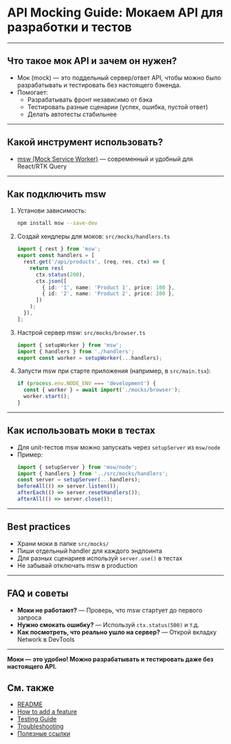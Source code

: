 # API Mocking Guide: Мокаем API для разработки и тестов

---

## Что такое мок API и зачем он нужен?
- Мок (mock) — это поддельный сервер/ответ API, чтобы можно было разрабатывать и тестировать без настоящего бэкенда.
- Помогает:
  - Разрабатывать фронт независимо от бэка
  - Тестировать разные сценарии (успех, ошибка, пустой ответ)
  - Делать автотесты стабильнее

---

## Какой инструмент использовать?
- [msw (Mock Service Worker)](https://mswjs.io/) — современный и удобный для React/RTK Query

---

## Как подключить msw
1. Установи зависимость:
   ```bash
   npm install msw --save-dev
   ```
2. Создай хендлеры для моков:
   `src/mocks/handlers.ts`
   ```ts
   import { rest } from 'msw';
   export const handlers = [
     rest.get('/api/products', (req, res, ctx) => {
       return res(
         ctx.status(200),
         ctx.json([
           { id: '1', name: 'Product 1', price: 100 },
           { id: '2', name: 'Product 2', price: 200 },
         ])
       );
     }),
   ];
   ```
3. Настрой сервер msw:
   `src/mocks/browser.ts`
   ```ts
   import { setupWorker } from 'msw';
   import { handlers } from './handlers';
   export const worker = setupWorker(...handlers);
   ```
4. Запусти msw при старте приложения (например, в `src/main.tsx`):
   ```ts
   if (process.env.NODE_ENV === 'development') {
     const { worker } = await import('./mocks/browser');
     worker.start();
   }
   ```

---

## Как использовать моки в тестах
- Для unit-тестов msw можно запускать через `setupServer` из `msw/node`
- Пример:
  ```ts
  import { setupServer } from 'msw/node';
  import { handlers } from '../src/mocks/handlers';
  const server = setupServer(...handlers);
  beforeAll(() => server.listen());
  afterEach(() => server.resetHandlers());
  afterAll(() => server.close());
  ```

---

## Best practices
- Храни моки в папке `src/mocks/`
- Пиши отдельный handler для каждого эндпоинта
- Для разных сценариев используй `server.use()` в тестах
- Не забывай отключать msw в production

---

## FAQ и советы
- **Моки не работают?** — Проверь, что msw стартует до первого запроса
- **Нужно смокать ошибку?** — Используй `ctx.status(500)` и т.д.
- **Как посмотреть, что реально ушло на сервер?** — Открой вкладку Network в DevTools

---

**Моки — это удобно! Можно разрабатывать и тестировать даже без настоящего API.**

## См. также
- [README](./README.md)
- [How to add a feature](./How-to-add-feature.md)
- [Testing Guide](./Testing-guide.md)
- [Troubleshooting](./Troubleshooting.md)
- [Полезные ссылки](./Useful-links.md) 
